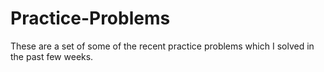 # Practice-Problems

These are a set of some of the recent practice problems which I solved in the past few weeks.
